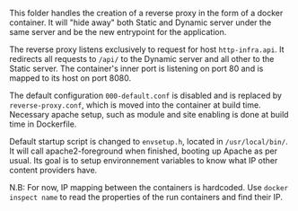 This folder handles the creation of a reverse proxy in the form of a docker container. It will "hide away" both Static and Dynamic server under the same server and be the new entrypoint for the application.

The reverse proxy listens exclusively to request for host `http-infra.api`. It redirects all requests to `/api/` to the Dynamic server and all other to the Static server.
The container's inner port is listening on port 80 and is mapped to its host on port 8080.

The default configuration `000-default.conf` is disabled and is replaced by `reverse-proxy.conf`, which is moved into the container at build time. Necessary apache setup, such as module and site enabling is done at build time in Dockerfile.

Default startup script is changed to `envsetup.h`, located in `/usr/local/bin/`. It will call apache2-foreground when finished, booting up Apache as per usual.
Its goal is to setup environnement variables to know what IP other content providers have.

N.B: For now, IP mapping between the containers is hardcoded. Use `docker inspect name` to read the properties of the run containers and find their IP.

